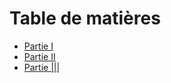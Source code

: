 # Table de matières

* [Partie I](/support/section-01/README.md)
* [Partie II](/support/section-O2/README.md)
* [Partie \|\|\|](/support/section-03/README.md)



